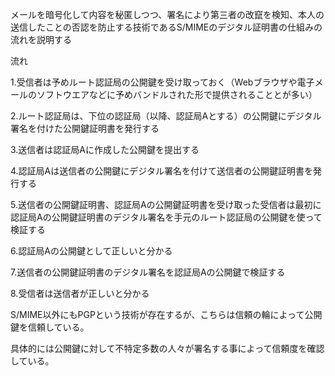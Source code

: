 メールを暗号化して内容を秘匿しつつ、署名により第三者の改竄を検知、本人の送信したことの否認を防止する技術であるS/MIMEのデジタル証明書の仕組みの流れを説明する

流れ

1.受信者は予めルート認証局の公開鍵を受け取っておく（Webブラウザや電子メールのソフトウエアなどに予めバンドルされた形で提供されることとが多い）

2.ルート認証局は、下位の認証局（以降、認証局Aとする）の公開鍵にデジタル署名を付けた公開鍵証明書を発行する

3.送信者は認証局Aに作成した公開鍵を提出する

4.認証局Aは送信者の公開鍵にデジタル署名を付けて送信者の公開鍵証明書を発行する

5.送信者の公開鍵証明書、認証局Aの公開鍵証明書を受け取った受信者は最初に認証局Aの公開鍵証明書のデジタル署名を手元のルート認証局の公開鍵を使って検証する

6.認証局Aの公開鍵として正しいと分かる

7.送信者の公開鍵証明書のデジタル署名を認証局Aの公開鍵で検証する

8.受信者は送信者が正しいと分かる


S/MIME以外にもPGPという技術が存在するが、こちらは信頼の輪によって公開鍵を信頼している。

具体的には公開鍵に対して不特定多数の人々が署名する事によって信頼度を確認している。